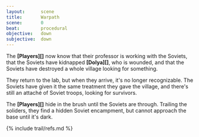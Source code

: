 ```yaml
---
layout:      scene
title:       Warpath
scene:       0
beat:        procedural
objective:   down
subjective:  down
---
```



The **[Players][]** now know that their professor is working with the Soviets,
that the Soviets have kidnapped **[Dolya][]**, who is wounded,
and that the Soviets have destroyed a whole village looking for something.

They return to the lab, but when they arrive, it's no longer recognizable.
The Soviets have given it the same treatment they gave the village,
and there's still an attaché of Soviet troops, looking for survivors.

The **[Players][]** hide in the brush until the Soviets are through.
Trailing the soliders, they find a hidden Soviet encampment,
but cannot approach the base until it's dark.

{% include trail/refs.md %}







